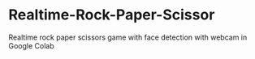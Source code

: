 # Realtime-Rock-Paper-Scissor
Realtime rock paper scissors game with face detection with webcam in Google Colab
